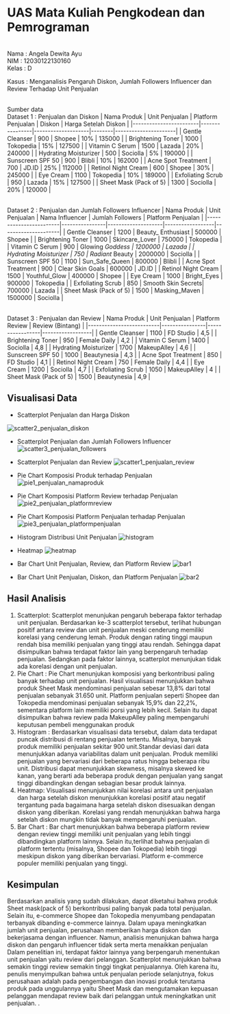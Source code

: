 # UAS Mata Kuliah Pengkodean dan Pemrograman

<br> Nama  : Angela Dewita Ayu
<br> NIM   : 12030122130160
<br> Kelas : D

Kasus : Menganalisis Pengaruh Diskon, Jumlah Followers Influencer dan Review Terhadap Unit Penjualan

<br> Sumber data 
<br> Dataset 1 : Penjualan dan Diskon
| Nama Produk            | Unit Penjualan | Platform Penjualan | Diskon | Harga Setelah Diskon |
|------------------------|----------------|--------------------|--------|----------------------|
| Gentle Cleanser        | 900            | Shopee             | 10%    | 135000               |
| Brightening Toner      | 1000           | Tokopedia          | 15%    | 127500               |
| Vitamin C Serum        | 1500           | Lazada             | 20%    | 240000               |
| Hydrating Moisturizer  | 500            | Sociolla           | 5%     | 190000               |
| Sunscreen SPF 50       | 900            | Blibli             | 10%    | 162000               |
| Acne Spot Treatment    | 700            | JD.ID              | 25%    | 112000               |
| Retinol Night Cream    | 600            | Shopee             | 30%    | 245000               |
| Eye Cream              | 1100           | Tokopedia          | 10%    | 189000               |
| Exfoliating Scrub      | 950            | Lazada             | 15%    | 127500               |
| Sheet Mask (Pack of 5) | 1300           | Sociolla           | 20%    | 120000               |

<br> Dataset 2 : Penjualan dan Jumlah Followers Influencer
| Nama Produk            | Unit Penjualan | Nama Influencer    | Jumlah Followers | Platform Penjualan |
|------------------------|----------------|--------------------|------------------|---------------------|
| Gentle Cleanser        | 1200           | Beauty_ Enthusiast | 500000           | Shopee              |
| Brightening Toner      | 1000           | Skincare_Lover     | 750000           | Tokopedia           |
| Vitamin C Serum        | 900            | Glowing _Goddess   | 1200000          | Lazada              |
| Hydrating Moisturizer  | 750            | Radiant_ Beauty    | 2000000          | Sociolla            |
| Sunscreen SPF 50       | 1100           | Sun_Safe_Queen     | 800000           | Blibli              |
| Acne Spot Treatment    | 900            | Clear Skin Goals   | 600000           | JD.ID               |
| Retinol Night Cream    | 1500           | Youthful_Glow      | 400000           | Shopee              |
| Eye Cream              | 1000           | Bright_Eyes        | 900000           | Tokopedia           |
| Exfoliating Scrub      | 850            | Smooth Skin Secrets| 700000           | Lazada              |
| Sheet Mask (Pack of 5) | 1500           | Masking_Maven      | 1500000          | Sociolla            |

<br> Dataset 3 : Penjualan dan Review
| Nama Produk              | Unit Penjualan | Platform Review | Review (Bintang) |
|--------------------------|----------------|-----------------|------------------|
| Gentle Cleanser          | 1100           | FD Studio       | 4,5              |
| Brightening Toner        | 950            | Female Daily    | 4,2              |
| Vitamin C Serum          | 1400           | Sociolla        | 4,8              |
| Hydrating Moisturizer    | 1700           | MakeupAlley     | 4,6              |
| Sunscreen SPF 50         | 1000           | Beautynesia     | 4,3              |
| Acne Spot Treatment      | 850            | FD Studio       | 4,1              |
| Retinol Night Cream      | 750            | Female Daily    | 4,4              |
| Eye Cream                | 1200           | Sociolla        | 4,7              |
| Exfoliating Scrub        | 1050           | MakeupAlley     | 4                |
| Sheet Mask (Pack of 5)   | 1500           | Beautynesia     | 4,9              |

## Visualisasi Data
- Scatterplot Penjualan dan Harga Diskon


![scatter2_penjualan_diskon](https://github.com/AngelaDewitaAyu/UAS_Pengkodean_12030122130160_D/assets/167239973/c56b0cb8-b8ed-4ffd-a421-c3baa9c3e666)


- Scatterplot Penjualan dan Jumlah Followers Influencer
![scatter3_penjualan_followers](https://github.com/AngelaDewitaAyu/UAS_Pengkodean_12030122130160_D/assets/167239973/a53d83b4-cdb2-492e-bc51-457dd5467a27)


- Scatterplot Penjualan dan Review
![scatter1_penjualan_review](https://github.com/AngelaDewitaAyu/UAS_Pengkodean_12030122130160_D/assets/167239973/ea823494-ff74-4cef-a106-f382df261e82)

- Pie Chart Komposisi Produk terhadap Penjualan
![pie1_penjualan_namaproduk](https://github.com/AngelaDewitaAyu/UAS_Pengkodean_12030122130160_D/assets/167239973/c907743c-7ca2-43fe-9908-b32771d318b2)
  
- Pie Chart Komposisi Platform Review terhadap Penjualan
![pie2_penjualan_platformreview](https://github.com/AngelaDewitaAyu/UAS_Pengkodean_12030122130160_D/assets/167239973/7e3058fe-0e29-4a29-84ff-8105813939f5)

- Pie Chart Komposisi Platform Penjualan terhadap Penjualan
![pie3_penjualan_platformpenjualan](https://github.com/AngelaDewitaAyu/UAS_Pengkodean_12030122130160_D/assets/167239973/56b684a2-08b2-459e-94d7-61043413ffca)

- Histogram Distribusi Unit Penjualan
![histogram](https://github.com/AngelaDewitaAyu/UAS_Pengkodean_12030122130160_D/assets/167239973/251a8470-cfe2-4286-90e4-2ecde8590091)

- Heatmap
![heatmap](https://github.com/AngelaDewitaAyu/UAS_Pengkodean_12030122130160_D/assets/167239973/a1bc7d1b-d688-4b88-bb14-0fcaf71f9010)

- Bar Chart Unit Penjualan, Review, dan Platform Review
![bar1](https://github.com/AngelaDewitaAyu/UAS_Pengkodean_12030122130160_D/assets/167239973/3eb0b6b0-0505-4e03-9060-5a22ecfb5e63)

- Bar Chart Unit Penjualan, Diskon, dan Platform Penjualan
![bar2](https://github.com/AngelaDewitaAyu/UAS_Pengkodean_12030122130160_D/assets/167239973/892419e1-0e48-4264-b866-acc41c8efedd)

## Hasil Analisis
1. Scatterplot: Scatterplot menunjukan pengaruh beberapa faktor terhadap unit penjualan. Berdasarkan ke-3 scatterplot tersebut, terlihat hubungan positif antara review dan unit penjualan meski cenderung memiliki korelasi yang cenderung lemah. Produk dengan rating tinggi maupun rendah bisa memiliki penjualan yang tinggi atau rendah. Sehingga dapat disimpulkan bahwa terdapat faktor lain yang berpengaruh terhadap penjualan. Sedangkan pada faktor lainnya, scatterplot menunjukan tidak ada korelasi dengan unit penjualan.
2. Pie Chart : Pie Chart menunjukan komposisi yang berkontribusi paling banyak terhadap unit penjualan. Hasil visualisasi menunjukkan bahwa produk Sheet Mask mendominasi penjualan sebesar 13,8% dari total penjualan sebanyak 31.650 unit. Platform penjualan seperti Shopee dan Tokopedia mendominasi penjualan sebanyak 15,9% dan 22,2%, sementara platform lain memiliki porsi yang lebih kecil. Selain itu dapat disimpulkan bahwa review pada MakeupAlley paling mempengaruhi keputusan pembeli menggunakan produk
3. Histogram : Berdasarkan visualisasi data tersebut, dalam data terdapat puncak distribusi di rentang penjualan tertentu. Misalnya, banyak produk memiliki penjualan sekitar 900 unit.Standar deviasi dari data menunjukkan adanya variabilitas dalam unit penjualan. Produk memiliki penjualan yang bervariasi dari beberapa ratus hingga beberapa ribu unit. Distribusi dapat menunjukkan skewness, misalnya skewed ke kanan, yang berarti ada beberapa produk dengan penjualan yang sangat tinggi dibandingkan dengan sebagian besar produk lainnya.
4. Heatmap: Visualisasi menunjukkan nilai korelasi antara unit penjualan dan harga setelah diskon menunjukkan korelasi positif atau negatif tergantung pada bagaimana harga setelah diskon disesuaikan dengan diskon yang diberikan. Korelasi yang rendah menunjukkan bahwa harga setelah diskon mungkin tidak banyak mempengaruhi penjualan.
5. Bar Chart : Bar chart menunjukkan bahwa beberapa platform review dengan review tinggi memiliki unit penjualan yang lebih tinggi dibandingkan platform lainnya. Selain itu,terlihat bahwa penjualan di platform tertentu (misalnya, Shopee dan Tokopedia) lebih tinggi meskipun diskon yang diberikan bervariasi. Platform e-commerce populer memiliki penjualan yang tinggi.

## Kesimpulan
Berdasarkan analisis yang sudah dilakukan, dapat diketahui bahwa 	produk Sheet mask(pack of 5) berkontribusi paling banyak pada total penjualan. Selain itu, e-commerce Shopee dan Tokopedia menyumbang pendapatan terbanyak dibanding e-commerce lainnya.
Dalam upaya meningkatkan jumlah unit penjualan, perusahaan memberikan harga diskon dan bekerjasama dengan influencer. Namun, analisis menunjukan bahwa harga diskon dan pengaruh influencer tidak serta merta menaikkan penjualan	Dalam penelitian ini, terdapat faktor lainnya yang berpengaruh menentukan unit penjualan yaitu review dari pelanggan. Scatterplot menunjukkan bahwa semakin tinggi review semakin tinggi tingkat penjualannya. 
Oleh karena itu, penulis menyimpulkan bahwa untuk penjualan periode selanjutnya, fokus perusahaan adalah pada pengembangan dan inovasi produk terutama produk pada unggulannya yaitu Sheet Mask dan mengutamakan kepuasan pelanggan mendapat review baik dari pelanggan untuk meningkatkan unit penjualan. 
.


